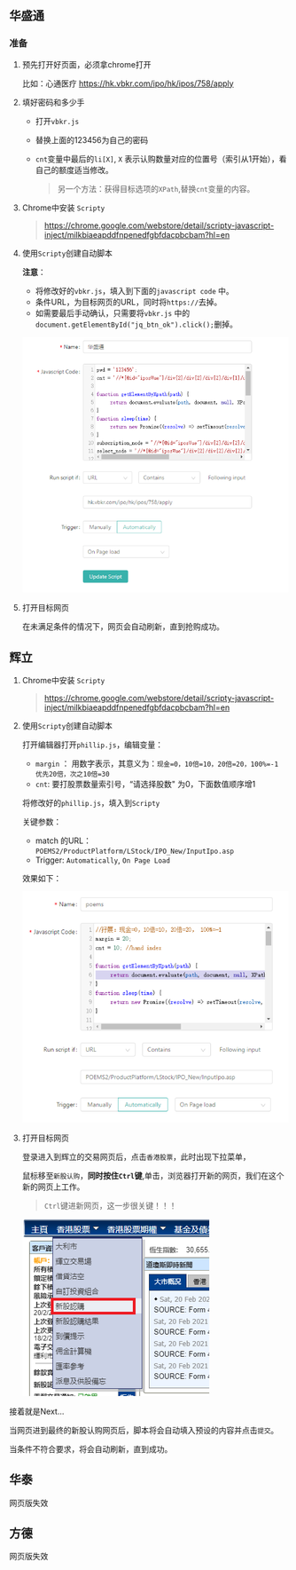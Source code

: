 ## 华盛通

### 准备

1. 预先打开好页面，必须拿chrome打开 

     比如：心通医疗
     https://hk.vbkr.com/ipo/hk/ipos/758/apply

     

2. 填好密码和多少手  
   
   * 打开`vbkr.js`
   
   * 替换上面的123456为自己的密码
   
   * `cnt`变量中最后的`li[X]`,  `X` 表示认购数量对应的位置号（索引从1开始），看自己的额度适当修改。
   
     > 另一个方法：获得目标选项的`XPath`,替换`cnt`变量的内容。
   
3. Chrome中安装 `Scripty`

    > https://chrome.google.com/webstore/detail/scripty-javascript-inject/milkbiaeapddfnpenedfgbfdacpbcbam?hl=en

4. 使用`Scripty`创建自动脚本

    **注意**：
    
    * 将修改好的`vbkr.js`，填入到下面的`javascript code` 中。
    * 条件URL，为目标网页的URL，同时将`https://`去掉。
    * 如需要最后手动确认，只需要将`vbkr.js` 中的`document.getElementById("jq_btn_ok").click();`删掉。
    
    ![scripty_vbk](images/scripty_vbkr.png)

5. 打开目标网页

    在未满足条件的情况下，网页会自动刷新，直到抢购成功。



## 辉立

1. Chrome中安装 `Scripty`

   > https://chrome.google.com/webstore/detail/scripty-javascript-inject/milkbiaeapddfnpenedfgbfdacpbcbam?hl=en

2. 使用`Scripty`创建自动脚本

   打开编辑器打开`phillip.js`，编辑变量：

   * `margin` ： 用数字表示，其意义为：`现金=0，10倍=10，20倍=20，100%=-1 优先20倍，次之10倍=30`
   * `cnt`: 要打股票数量索引号，“请选择股数" 为0，下面数值顺序增1

   将修改好的`phillip.js`，填入到`Scripty`

   关键参数：

   * match 的URL：`POEMS2/ProductPlatform/LStock/IPO_New/InputIpo.asp`
   * Trigger: `Automatically`, `On Page Load`

   效果如下：

   ![image-20210220110912888](images/scripty_phillip.png)

3. 打开目标网页

   登录进入到辉立的交易网页后，点击`香港股票`，此时出现下拉菜单，

   鼠标移至`新股认购`，**同时按住`Ctrl`键**,单击，浏览器打开新的网页，我们在这个新的网页上工作。

   > `Ctrl`键进新网页，这一步很关键！！！

   ![](images/scripty_phillip_page.png)

接着就是Next...

当网页进到最终的新股认购网页后，脚本将会自动填入预设的内容并点击`提交`。

当条件不符合要求，将会自动刷新，直到成功。



## 华泰

网页版失效



## 方德

网页版失效



